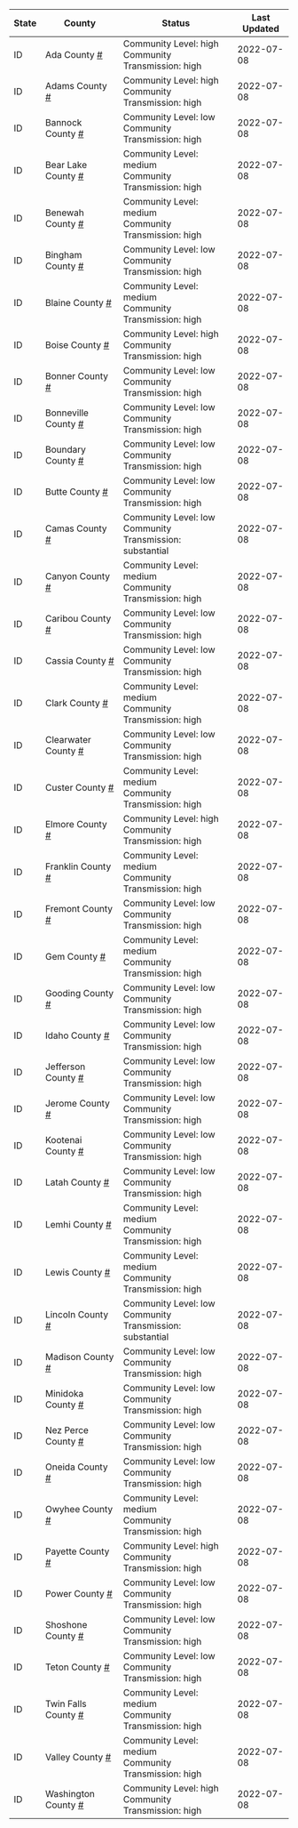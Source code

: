State | County | Status | Last Updated
--- | --- | --- | --- 
ID | Ada County <a href="#ada_county">#</a> | <a name="ada_county"></a>Community Level: high<br/>Community Transmission: high | 2022-07-08
ID | Adams County <a href="#adams_county">#</a> | <a name="adams_county"></a>Community Level: high<br/>Community Transmission: high | 2022-07-08
ID | Bannock County <a href="#bannock_county">#</a> | <a name="bannock_county"></a>Community Level: low<br/>Community Transmission: high | 2022-07-08
ID | Bear Lake County <a href="#bear_lake_county">#</a> | <a name="bear_lake_county"></a>Community Level: medium<br/>Community Transmission: high | 2022-07-08
ID | Benewah County <a href="#benewah_county">#</a> | <a name="benewah_county"></a>Community Level: medium<br/>Community Transmission: high | 2022-07-08
ID | Bingham County <a href="#bingham_county">#</a> | <a name="bingham_county"></a>Community Level: low<br/>Community Transmission: high | 2022-07-08
ID | Blaine County <a href="#blaine_county">#</a> | <a name="blaine_county"></a>Community Level: medium<br/>Community Transmission: high | 2022-07-08
ID | Boise County <a href="#boise_county">#</a> | <a name="boise_county"></a>Community Level: high<br/>Community Transmission: high | 2022-07-08
ID | Bonner County <a href="#bonner_county">#</a> | <a name="bonner_county"></a>Community Level: low<br/>Community Transmission: high | 2022-07-08
ID | Bonneville County <a href="#bonneville_county">#</a> | <a name="bonneville_county"></a>Community Level: low<br/>Community Transmission: high | 2022-07-08
ID | Boundary County <a href="#boundary_county">#</a> | <a name="boundary_county"></a>Community Level: low<br/>Community Transmission: high | 2022-07-08
ID | Butte County <a href="#butte_county">#</a> | <a name="butte_county"></a>Community Level: low<br/>Community Transmission: high | 2022-07-08
ID | Camas County <a href="#camas_county">#</a> | <a name="camas_county"></a>Community Level: low<br/>Community Transmission: substantial | 2022-07-08
ID | Canyon County <a href="#canyon_county">#</a> | <a name="canyon_county"></a>Community Level: medium<br/>Community Transmission: high | 2022-07-08
ID | Caribou County <a href="#caribou_county">#</a> | <a name="caribou_county"></a>Community Level: low<br/>Community Transmission: high | 2022-07-08
ID | Cassia County <a href="#cassia_county">#</a> | <a name="cassia_county"></a>Community Level: low<br/>Community Transmission: high | 2022-07-08
ID | Clark County <a href="#clark_county">#</a> | <a name="clark_county"></a>Community Level: medium<br/>Community Transmission: high | 2022-07-08
ID | Clearwater County <a href="#clearwater_county">#</a> | <a name="clearwater_county"></a>Community Level: low<br/>Community Transmission: high | 2022-07-08
ID | Custer County <a href="#custer_county">#</a> | <a name="custer_county"></a>Community Level: medium<br/>Community Transmission: high | 2022-07-08
ID | Elmore County <a href="#elmore_county">#</a> | <a name="elmore_county"></a>Community Level: high<br/>Community Transmission: high | 2022-07-08
ID | Franklin County <a href="#franklin_county">#</a> | <a name="franklin_county"></a>Community Level: medium<br/>Community Transmission: high | 2022-07-08
ID | Fremont County <a href="#fremont_county">#</a> | <a name="fremont_county"></a>Community Level: low<br/>Community Transmission: high | 2022-07-08
ID | Gem County <a href="#gem_county">#</a> | <a name="gem_county"></a>Community Level: medium<br/>Community Transmission: high | 2022-07-08
ID | Gooding County <a href="#gooding_county">#</a> | <a name="gooding_county"></a>Community Level: low<br/>Community Transmission: high | 2022-07-08
ID | Idaho County <a href="#idaho_county">#</a> | <a name="idaho_county"></a>Community Level: low<br/>Community Transmission: high | 2022-07-08
ID | Jefferson County <a href="#jefferson_county">#</a> | <a name="jefferson_county"></a>Community Level: low<br/>Community Transmission: high | 2022-07-08
ID | Jerome County <a href="#jerome_county">#</a> | <a name="jerome_county"></a>Community Level: low<br/>Community Transmission: high | 2022-07-08
ID | Kootenai County <a href="#kootenai_county">#</a> | <a name="kootenai_county"></a>Community Level: low<br/>Community Transmission: high | 2022-07-08
ID | Latah County <a href="#latah_county">#</a> | <a name="latah_county"></a>Community Level: low<br/>Community Transmission: high | 2022-07-08
ID | Lemhi County <a href="#lemhi_county">#</a> | <a name="lemhi_county"></a>Community Level: medium<br/>Community Transmission: high | 2022-07-08
ID | Lewis County <a href="#lewis_county">#</a> | <a name="lewis_county"></a>Community Level: medium<br/>Community Transmission: high | 2022-07-08
ID | Lincoln County <a href="#lincoln_county">#</a> | <a name="lincoln_county"></a>Community Level: low<br/>Community Transmission: substantial | 2022-07-08
ID | Madison County <a href="#madison_county">#</a> | <a name="madison_county"></a>Community Level: low<br/>Community Transmission: high | 2022-07-08
ID | Minidoka County <a href="#minidoka_county">#</a> | <a name="minidoka_county"></a>Community Level: low<br/>Community Transmission: high | 2022-07-08
ID | Nez Perce County <a href="#nez_perce_county">#</a> | <a name="nez_perce_county"></a>Community Level: low<br/>Community Transmission: high | 2022-07-08
ID | Oneida County <a href="#oneida_county">#</a> | <a name="oneida_county"></a>Community Level: low<br/>Community Transmission: high | 2022-07-08
ID | Owyhee County <a href="#owyhee_county">#</a> | <a name="owyhee_county"></a>Community Level: medium<br/>Community Transmission: high | 2022-07-08
ID | Payette County <a href="#payette_county">#</a> | <a name="payette_county"></a>Community Level: high<br/>Community Transmission: high | 2022-07-08
ID | Power County <a href="#power_county">#</a> | <a name="power_county"></a>Community Level: low<br/>Community Transmission: high | 2022-07-08
ID | Shoshone County <a href="#shoshone_county">#</a> | <a name="shoshone_county"></a>Community Level: low<br/>Community Transmission: high | 2022-07-08
ID | Teton County <a href="#teton_county">#</a> | <a name="teton_county"></a>Community Level: low<br/>Community Transmission: high | 2022-07-08
ID | Twin Falls County <a href="#twin_falls_county">#</a> | <a name="twin_falls_county"></a>Community Level: medium<br/>Community Transmission: high | 2022-07-08
ID | Valley County <a href="#valley_county">#</a> | <a name="valley_county"></a>Community Level: medium<br/>Community Transmission: high | 2022-07-08
ID | Washington County <a href="#washington_county">#</a> | <a name="washington_county"></a>Community Level: high<br/>Community Transmission: high | 2022-07-08
